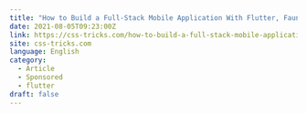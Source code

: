 ```yaml
---
title: "How to Build a Full-Stack Mobile Application With Flutter, Fauna, and GraphQL"
date: 2021-08-05T09:23:00Z
link: https://css-tricks.com/how-to-build-a-full-stack-mobile-application-with-flutter-fauna-and-graphql/?utm_medium=RSS&utm_source=news.12bit.vn
site: css-tricks.com
language: English
category:
  - Article
  - Sponsored
  - flutter
draft: false
---
```


